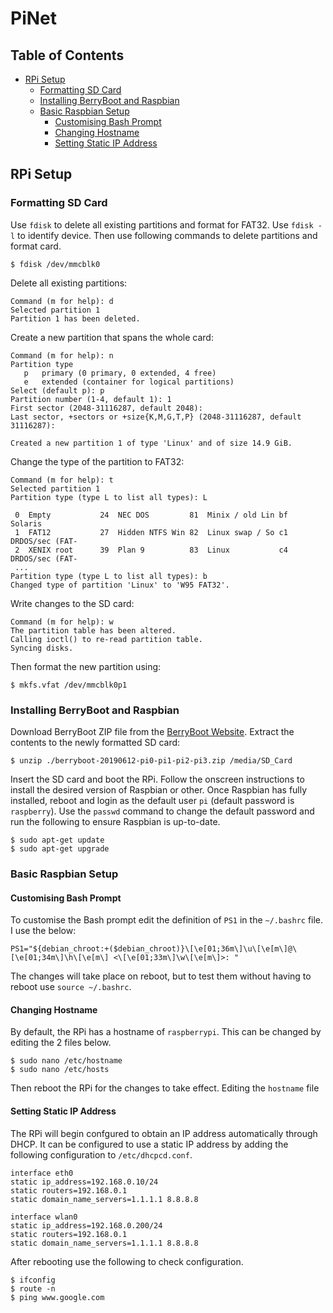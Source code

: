 # PiNet
## Table of Contents
* [RPi Setup](#rpi-setup)
  * [Formatting SD Card](#formatting-sd-card)
  * [Installing BerryBoot and Raspbian](#installing-berryboot-and-raspbian)
  * [Basic Raspbian Setup](#basic-raspbian-setup)
    * [Customising Bash Prompt](#customising-bash-prompt)
    * [Changing Hostname](#changing-hostname)
    * [Setting Static IP Address](#setting-static-ip-address)

## RPi Setup
### Formatting SD Card
Use `fdisk` to delete all existing partitions and format for FAT32.
Use `fdisk -l` to identify device. Then use following commands to delete partitions and format card.
```
$ fdisk /dev/mmcblk0
```
Delete all existing partitions:
```
Command (m for help): d
Selected partition 1
Partition 1 has been deleted.
```
Create a new partition that spans the whole card:
```
Command (m for help): n
Partition type
   p   primary (0 primary, 0 extended, 4 free)
   e   extended (container for logical partitions)
Select (default p): p
Partition number (1-4, default 1): 1
First sector (2048-31116287, default 2048): 
Last sector, +sectors or +size{K,M,G,T,P} (2048-31116287, default 31116287): 

Created a new partition 1 of type 'Linux' and of size 14.9 GiB.
```
Change the type of the partition to FAT32:
```
Command (m for help): t
Selected partition 1
Partition type (type L to list all types): L

 0  Empty           24  NEC DOS         81  Minix / old Lin bf  Solaris        
 1  FAT12           27  Hidden NTFS Win 82  Linux swap / So c1  DRDOS/sec (FAT-
 2  XENIX root      39  Plan 9          83  Linux           c4  DRDOS/sec (FAT-
 ...          
Partition type (type L to list all types): b
Changed type of partition 'Linux' to 'W95 FAT32'.
```
Write changes to the SD card:
```
Command (m for help): w
The partition table has been altered.
Calling ioctl() to re-read partition table.
Syncing disks.
```
Then format the new partition using:
```
$ mkfs.vfat /dev/mmcblk0p1  
```

### Installing BerryBoot and Raspbian
Download BerryBoot ZIP file from the [BerryBoot Website](https://www.berryterminal.com/doku.php/berryboot).
Extract the contents to the newly formatted SD card:
```
$ unzip ./berryboot-20190612-pi0-pi1-pi2-pi3.zip /media/SD_Card
```
Insert the SD card and boot the RPi. Follow the onscreen instructions to install the desired version of Raspbian or other.
Once Raspbian has fully installed, reboot and login as the default user `pi` (default password is `raspberry`). Use the `passwd` command to change the default password and run the following to ensure Raspbian is up-to-date.
```
$ sudo apt-get update
$ sudo apt-get upgrade
```

### Basic Raspbian Setup
#### Customising Bash Prompt
To customise the Bash prompt edit the definition of `PS1` in the `~/.bashrc` file. I use the below:
```
PS1="${debian_chroot:+($debian_chroot)}\[\e[01;36m\]\u\[\e[m\]@\[\e[01;34m\]\h\[\e[m\] <\[\e[01;33m\]\w\[\e[m\]>: "
```
The changes will take place on reboot, but to test them without having to reboot use `source ~/.bashrc`.
#### Changing Hostname
By default, the RPi has a hostname of `raspberrypi`. This can be changed by editing the 2 files below.
```
$ sudo nano /etc/hostname
$ sudo nano /etc/hosts
```
Then reboot the RPi for the changes to take effect.
Editing the `hostname` file 
#### Setting Static IP Address
The RPi will begin confgured to obtain an IP address automatically through DHCP. It can be configured to use a static IP address by adding the following configuration to `/etc/dhcpcd.conf`.
```
interface eth0
static ip_address=192.168.0.10/24
static routers=192.168.0.1
static domain_name_servers=1.1.1.1 8.8.8.8

interface wlan0
static ip_address=192.168.0.200/24
static routers=192.168.0.1
static domain_name_servers=1.1.1.1 8.8.8.8
```
After rebooting use the following to check configuration.
```
$ ifconfig
$ route -n
$ ping www.google.com
```
